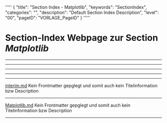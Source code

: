 '''''
{
"title": "Section Index - Matplotlib",
"keywords": "SectionIndex",
"categories": "",
"description": "Default Section Index Description",
"level": "00",
"pageID": "VORLAGE_PageID"
}
'''''


<h1>Section-Index Webpage zur Section <i>Matplotlib</i></h1>

<hr><hr><hr><hr><hr>


[interim.md](./interim.md)
Kein Frontmatter gepglegt und somit auch kein Titelinformation bzw Description<hr>


[Matplotlib.md](./Matplotlib.md)
Kein Frontmatter gepglegt und somit auch kein Titelinformation bzw Description<hr>